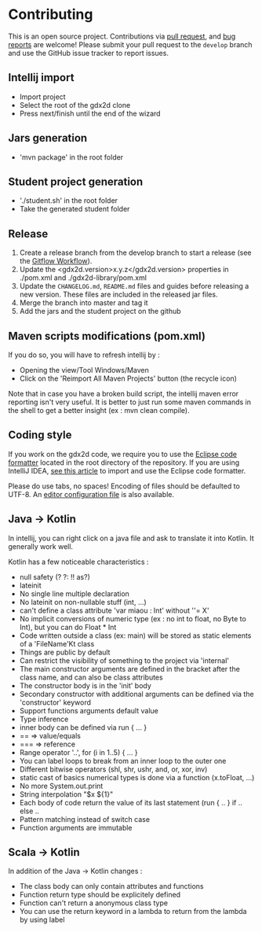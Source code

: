 # Contributing

This is an open source project. Contributions via [pull request](https://github.com/hevs-isi/gdx2d/pulls), and [bug reports](https://github.com/hevs-isi/gdx2d/issues) are welcome! Please submit your pull request to the `develop` branch and use the GitHub issue tracker to report issues.

## Intellij import

- Import project
- Select the root of the gdx2d clone
- Press next/finish until the end of the wizard

## Jars generation

- 'mvn package' in the root folder

## Student project generation

- './student.sh' in the root folder
- Take the generated student folder

## Release

1. Create a release branch from the develop branch to start a release (see the [Gitflow Workflow](https://www.atlassian.com/git/tutorials/comparing-workflows/feature-branch-workflow)).
2. Update the <gdx2d.version>x.y.z</gdx2d.version> properties in ./pom.xml and ./gdx2d-library/pom.xml
3. Update the `CHANGELOG.md`, `README.md` files and guides before releasing a new version. These files are included in the released jar files.
4. Merge the branch into master and tag it
5. Add the jars and the student project on the github
 
## Maven scripts modifications (pom.xml)

If you do so, you will have to refresh intellij by : 

- Opening the view/Tool Windows/Maven
- Click on the 'Reimport All Maven Projects' button (the recycle icon)

Note that in case you have a broken build script, the intellij maven error reporting isn't very useful.
It is better to just run some maven commands in the shell to get a better insight (ex : mvn clean compile).

## Coding style

If you work on the gdx2d code, we require you to use the [Eclipse code formatter](https://github.com/hevs-isi/gdx2d/blob/master/gdx2d-formatter.xml) located in the root directory of the repository.
If you are using IntelliJ IDEA, [see this article](http://blog.jetbrains.com/idea/2014/01/intellij-idea-13-importing-code-formatter-settings-from-eclipse/) to import and use the Eclipse code formatter.

Please do use tabs, no spaces! Encoding of files should be defaulted to UTF-8. An [editor configuration file](https://github.com/hevs-isi/gdx2d/blob/master/.editorconfig) is also available.

## Java -> Kotlin

In intellij, you can right click on a java file and ask to translate it into Kotlin. It generally work well.

Kotlin has a few noticeable characteristics : 

- null safety (? ?: !! as?)
- lateinit
- No single line multiple declaration
- No lateinit on non-nullable stuff (int, ...)
- can't define a class attribute  'var miaou : Int'  without ''= X'
- No implicit conversions of numeric type (ex : no int to float, no Byte to Int), but you can do Float * Int
- Code written outside a class (ex: main) will be stored as static elements of a 'FileName'Kt class
- Things are public by default
- Can restrict the visibility of something to the project via 'internal'
- The main constructor arguments are defined in the bracket after the class name, and can also be class attributes
- The constructor body is in the 'init' body
- Secondary constructor with additional arguments can be defined via the 'constructor' keyword
- Support functions arguments default value 
- Type inference
- inner body can be defined via run { ... }
- == => value/equals
- === => reference
- Range operator '..', for (i in 1..5) { ... }
- You can label loops to break from an inner loop to the outer one
- Different bitwise operators (shl, shr, ushr, and, or, xor, inv)
- static cast of basics numerical types is done via a function (x.toFloat, ...)
- No more System.out.print
- String interpolation "$x ${1}"
- Each body of code return the value of its last statement (run { .. } if .. else ..
- Pattern matching instead of switch case
- Function arguments are immutable


 
## Scala -> Kotlin

In addition of the Java -> Kotlin changes : 

- The class body can only contain attributes and functions
- Function return type should be explicitely defined
- Function can't return a anonymous class type
- You can use the return keyword in a lambda to return from the lambda by using label
